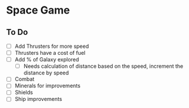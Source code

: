 # Space Game

## To Do

- [ ] Add Thrusters for more speed
- [ ] Thrusters have a cost of fuel
- [ ] Add % of Galaxy explored
  - [ ] Needs calculation of distance based on the speed, increment the distance by speed
- [ ] Combat
- [ ] Minerals for improvements
- [ ] Shields
- [ ] Ship improvements

